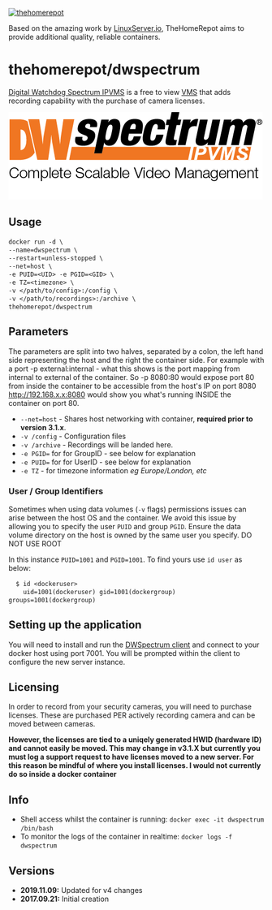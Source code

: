 [linuxserverurl]: https://linuxserver.io
[thehomerepoturl]: https://github.com/thehomerepot
[appurl]: http://digital-watchdog.com/productdetail/DW-Spectrum-IPVMS/
[hub]: https://hub.docker.com/r/thehomerepot/dwspectrum/

[![thehomerepot](https://github.com/thehomerepot/media/raw/master/thehomerepot_banner_medium.png)][thehomerepoturl]

Based on the amazing work by [LinuxServer.io][linuxserverurl], TheHomeRepot aims to provide additional quality, reliable containers. 

# thehomerepot/dwspectrum

[Digital Watchdog Spectrum IPVMS][appurl] is a free to view [VMS](https://en.wikipedia.org/wiki/Video_management_system) that adds recording capability with the purchase of camera licenses.

[![Digital Watchdog Spectrum IPVMS](https://github.com/thehomerepot/media/raw/master/dwspectrum-icon.png)][appurl]

## Usage

```
docker run -d \
--name=dwspectrum \
--restart=unless-stopped \
--net=host \
-e PUID=<UID> -e PGID=<GID> \
-e TZ=<timezone> \
-v </path/to/config>:/config \
-v </path/to/recordings>:/archive \
thehomerepot/dwspectrum
```

## Parameters

The parameters are split into two halves, separated by a colon, the left hand side representing the host and the right the container side. 
For example with a port -p external:internal - what this shows is the port mapping from internal to external of the container.
So -p 8080:80 would expose port 80 from inside the container to be accessible from the host's IP on port 8080
http://192.168.x.x:8080 would show you what's running INSIDE the container on port 80.


* `--net=host` - Shares host networking with container, **required prior to version 3.1.x**.
* `-v /config` - Configuration files
* `-v /archive` - Recordings will be landed here.
* `-e PGID=` for for GroupID - see below for explanation
* `-e PUID=` for for UserID - see below for explanation
* `-e TZ` - for timezone information *eg Europe/London, etc*

### User / Group Identifiers

Sometimes when using data volumes (`-v` flags) permissions issues can arise between the host OS and the container. We avoid this issue by allowing you to specify the user `PUID` and group `PGID`. Ensure the data volume directory on the host is owned by the same user you specify. DO NOT USE ROOT

In this instance `PUID=1001` and `PGID=1001`. To find yours use `id user` as below:

```
  $ id <dockeruser>
    uid=1001(dockeruser) gid=1001(dockergroup) groups=1001(dockergroup)
```

## Setting up the application

You will need to install and run the [DWSpectrum client](http://digital-watchdog.com/DW_Spectrum/) and connect to your docker host using port 7001. You will be prompted within the client to configure the new server instance.

## Licensing

In order to record from your security cameras, you will need to purchase licenses. These are purchased PER actively recording camera and can be moved between cameras.

**However, the licenses are tied to a uniqely generated HWID (hardware ID) and cannot easily be moved. This may change in v3.1.X but currently you must log a support request to have licenses moved to a new server. For this reason be mindful of where you install licenses. I would not currently do so inside a docker container**

## Info

* Shell access whilst the container is running: `docker exec -it dwspectrum /bin/bash`
* To monitor the logs of the container in realtime: `docker logs -f dwspectrum`


## Versions

+ **2019.11.09:** Updated for v4 changes
+ **2017.09.21:** Initial creation
